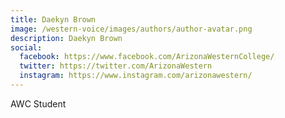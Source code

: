```yaml
---
title: Daekyn Brown
image: /western-voice/images/authors/author-avatar.png
description: Daekyn Brown
social:
  facebook: https://www.facebook.com/ArizonaWesternCollege/
  twitter: https://twitter.com/ArizonaWestern
  instagram: https://www.instagram.com/arizonawestern/
---
```


AWC Student